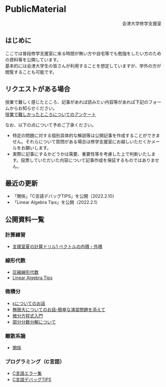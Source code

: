 # PublicMaterial

<div align="right">会津大学修学支援室</div>

## はじめに
ここでは普段修学支援室に来る時間が無い方や自宅等でも勉強をしたい方のための資料等を公開しています。  
基本的には会津大学生の皆さんが利用することを想定していますが、学外の方が閲覧することも可能です。  

## リクエストがある場合
授業で難しく感じたところ、記事があれば読みたい内容等があれば下記のフォームからお知らせください。  
[授業で難しかったところについてのアンケート](https://docs.google.com/forms/d/e/1FAIpQLScWKlr5Q9ctfumYM_BZsII-UX1ToD6e8-OLpqSH8biI9AJ7Gg/viewform?usp=sf_link)

なお、以下の点について予めご了承ください。
- 特定の問題に対する個別具体的な解説等は公開記事を作成することができません。それらについて質問がある場合は修学支援室にお越しいただくかメールをお願いします。
- 実際に記事にするかどうかは需要、重要性等を考慮した上で判断いたします。投票していただいた内容について記事作成を保証するものではありません。

## 最近の更新
<!-- 5件程度記載予定 -->
- 「関係」「C言語デバッグTIPS」を公開（2022.2.10）
- 「Linear Algebra Tips」を公開（2022.2.1）

## 公開資料一覧
### 計算練習
- [支援室夏の計算ドリル1 ベクトルの内積・外積](https://ofls.github.io/PublicMaterial/CalcPractice/VectorCalcPrac.html)

### 線形代数
- [圧縮線形代数](https://ofls.github.io/PublicMaterial/LinearAlgebra/LASummary.html)
- [Linear Algebra Tips](https://ofls.github.io/PublicMaterial/LinearAlgebra/LAtips.html)
  
### 微積分
- [εについてのお話](https://ofls.github.io/PublicMaterial/Calculus/epsilon.html)
- [無限大についてのお話-簡単な演習問題を添えて](https://ofls.github.io/PublicMaterial/Calculus/infty.html)
- [微分方程式入門](https://ofls.github.io/PublicMaterial/Calculus/ODE.html)
- [部分分数分解について](https://ofls.github.io/PublicMaterial/Calculus/partial-fraction.html)

### 離散系論
- [関係](https://ofls.github.io/PublicMaterial/DiscreteSystem/Relation.html)

### プログラミング（C言語）
- [C言語エラー集](https://ofls.github.io/PublicMaterial/ProgC/CErrorTIPS.html)
- [C言語デバッグTIPS](https://ofls.github.io/PublicMaterial/ProgC/CDebugTIPS.html)
